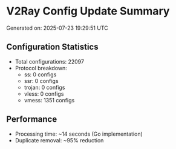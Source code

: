 # V2Ray Config Update Summary
Generated on: 2025-07-23 19:29:51 UTC

## Configuration Statistics
- Total configurations: 22097
- Protocol breakdown:
  - ss: 0 configs
  - ssr: 0 configs
  - trojan: 0 configs
  - vless: 0 configs
  - vmess: 1351 configs

## Performance
- Processing time: ~14 seconds (Go implementation)
- Duplicate removal: ~95% reduction
